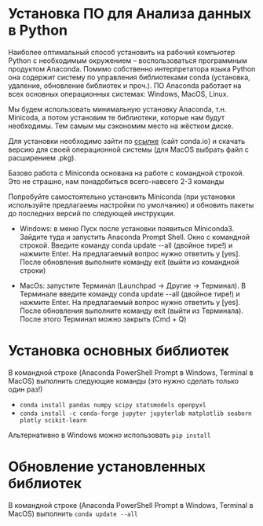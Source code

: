 # Установка ПО для Анализа данных в Python

Наиболее оптимальный способ установить на рабочий компьютер Python с необходимым окружением – воспользоваться программным продуктом Anaconda. Помимо собственно интерпретатора языка Python она содержит систему по управления библиотеками conda (установка, удаление, обновление библиотек и проч.). ПО Anaconda работает на всех основных операционных системах: Windows, MacOS, Linux.

Мы будем использовать минимальную установку Anaconda, т.н. Minicoda, а потом установим те библиотеки, которые нам будут необходимы. Тем самым мы сэкономим место на жёстком диске.

Для установки необходимо зайти по [ссылке](https://docs.conda.io/projects/miniconda/en/latest/) (сайт conda.io) и скачать версию для своей операционной системы (для MacOS выбрать файл с расширением .pkg). 

Базово работа с Miniconda основана на работе с командной строкой. Это не страшно, нам понадобиться всего-навсего 2-3 команды

Попробуйте самостоятельно установить Miniconda (при установки используйте предлагаемы настройки по умолчанию) и обновить пакеты до последних версий по следующей инструкции.

* Windows: в меню Пуск после установки появиться Miniconda3. Зайдите туда и запустить Anaconda Prompt Shell. Окно с командной строкой. Введите команду conda update --all (двойное тире!) и нажмите Enter. На предлагаемый вопрос нужно ответить y [yes]. После обновления выполните команду exit (выйти из командной строки)

* MacOs: запустите Терминал (Launchpad -> Другие -> Терминал). В Терминале введите команду conda update --all (двойное тире!) и нажмите Enter. На предлагаемый вопрос нужно ответить y [yes]. После обновления выполните команду exit (выйти из Терминала). После этого Терминал можно закрыть (Cmd + Q)

# Установка основных библиотек

В командной строке (Anaconda PowerShell Prompt в Windows, Terminal в MacOS) выполнить следующие команды (это нужно сделать только один раз!)

- `conda install pandas numpy scipy statsmodels openpyxl`
- `conda install -c conda-forge jupyter jupyterlab matplotlib seaborn plotly scikit-learn`

Альтернативно в Windows можно использовать `pip install`

# Обновление установленных библиотек

В командной строке (Anaconda PowerShell Prompt в Windows, Terminal в MacOS) выполнить `conda update --all`
